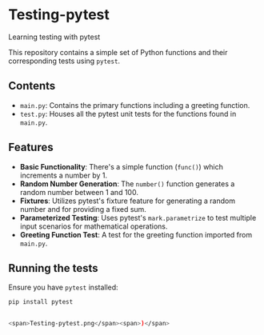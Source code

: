 # Testing-pytest
Learning testing with pytest

This repository contains a simple set of Python functions and their corresponding tests using `pytest`.

## Contents

- `main.py`: Contains the primary functions including a greeting function.
- `test.py`: Houses all the pytest unit tests for the functions found in `main.py`.

## Features

- **Basic Functionality**: There's a simple function (`func()`) which increments a number by 1.
- **Random Number Generation**: The `number()` function generates a random number between 1 and 100.
- **Fixtures**: Utilizes pytest's fixture feature for generating a random number and for providing a fixed sum.
- **Parameterized Testing**: Uses pytest's `mark.parametrize` to test multiple input scenarios for mathematical operations.
- **Greeting Function Test**: A test for the greeting function imported from `main.py`.

## Running the tests

Ensure you have `pytest` installed:

```bash
pip install pytest


<span>Testing-pytest.png</span><span>)</span>
